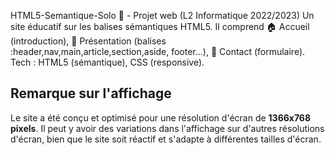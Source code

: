 HTML5-Semantique-Solo 📄 - Projet web (L2 Informatique 2022/2023)
Un site éducatif sur les balises sémantiques HTML5. Il comprend 🏠 Accueil (introduction), 📄 Présentation (balises :header,nav,main,article,section,aside, footer...), 📑 Contact (formulaire). Tech : HTML5 (sémantique), CSS (responsive).
## Remarque sur l'affichage
Le site a été conçu et optimisé pour une résolution d'écran de **1366x768 pixels**.
Il peut y avoir des variations dans l'affichage sur d'autres résolutions d'écran, bien que le site soit réactif et s'adapte à différentes tailles d'écran.

